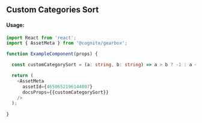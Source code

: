 ## Custom Categories Sort

<!-- STORY -->

#### Usage:

```typescript jsx
import React from 'react';
import { AssetMeta } from '@cognite/gearbox';

function ExampleComponent(props) {

  const customCategorySort = (a: string, b: string) => a > b ? -1 : a < b ? 1 : 0;

  return (
    <AssetMeta 
      assetId={4650652196144007}
      docsProps={{customCategorySort}}
    />
  );
  
}
```
